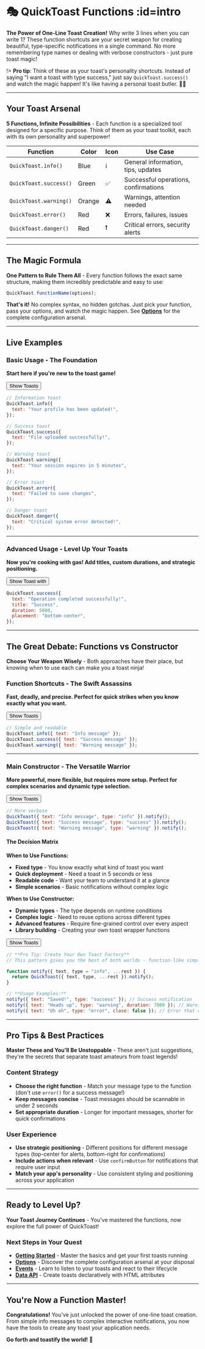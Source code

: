 # 🎭 QuickToast Functions :id=intro

**The Power of One-Line Toast Creation!** Why write 3 lines when you can write 1? These function shortcuts are your secret weapon for creating beautiful, type-specific notifications in a single command. No more remembering type names or dealing with verbose constructors - just pure toast magic!

<div class="blockquote-orange blockquote-wrapper">

!> **Pro tip**: Think of these as your toast's personality shortcuts. Instead of saying "I want a toast with type success," just say `QuickToast.success()` and watch the magic happen! It's like having a personal toast butler. 🎩✨

</div>

---

## Your Toast Arsenal

**5 Functions, Infinite Possibilities** - Each function is a specialized tool designed for a specific purpose. Think of them as your toast toolkit, each with its own personality and superpower!

| Function               | Color  | Icon | Use Case                             |
| ---------------------- | ------ | ---- | ------------------------------------ |
| `QuickToast.info()`    | Blue   | ℹ️   | General information, tips, updates   |
| `QuickToast.success()` | Green  | ✅   | Successful operations, confirmations |
| `QuickToast.warning()` | Orange | ⚠️   | Warnings, attention needed           |
| `QuickToast.error()`   | Red    | ❌   | Errors, failures, issues             |
| `QuickToast.danger()`  | Red    | ❗   | Critical errors, security alerts     |

---

## The Magic Formula

**One Pattern to Rule Them All** - Every function follows the exact same structure, making them incredibly predictable and easy to use:

```javascript
QuickToast.functionName(options);
```

**That's it!** No complex syntax, no hidden gotchas. Just pick your function, pass your options, and watch the magic happen. See **[Options](options.md)** for the complete configuration arsenal.

---

## Live Examples

### Basic Usage - The Foundation

**Start here if you're new to the toast game!**

<div class="code-wrapper">
  <div>
  <button data-quicktoast>Show Toasts</button>
  </div>

```javascript
// Information toast
QuickToast.info({
  text: "Your profile has been updated!",
});

// Success toast
QuickToast.success({
  text: "File uploaded successfully!",
});

// Warning toast
QuickToast.warning({
  text: "Your session expires in 5 minutes",
});

// Error toast
QuickToast.error({
  text: "Failed to save changes",
});

// Danger toast
QuickToast.danger({
  text: "Critical system error detected!",
});
```

</div>

---

### Advanced Usage - Level Up Your Toasts

**Now you're cooking with gas! Add titles, custom durations, and strategic positioning.**

<div class="code-wrapper">
  <div>
  <button data-quicktoast>Show Toast with</button>
  </div>

```javascript
QuickToast.success({
  text: "Operation completed successfully!",
  title: "Success",
  duration: 5000,
  placement: "bottom-center",
});
```

</div>

---

## The Great Debate: Functions vs Constructor

**Choose Your Weapon Wisely** - Both approaches have their place, but knowing when to use each can make you a toast ninja!

### Function Shortcuts - The Swift Assassins

**Fast, deadly, and precise. Perfect for quick strikes when you know exactly what you want.**

<div class="code-wrapper">
  <div>
  <button data-quicktoast>Show Toasts</button>
  </div>

```javascript
// Simple and readable
QuickToast.info({ text: "Info message" });
QuickToast.success({ text: "Success message" });
QuickToast.warning({ text: "Warning message" });
```

</div>

---

### Main Constructor - The Versatile Warrior

**More powerful, more flexible, but requires more setup. Perfect for complex scenarios and dynamic type selection.**

<div class="code-wrapper">
  <div>
  <button data-quicktoast>Show Toasts</button>
  </div>

```javascript
// More verbose
QuickToast({ text: "Info message", type: "info" }).notify();
QuickToast({ text: "Success message", type: "success" }).notify();
QuickToast({ text: "Warning message", type: "warning" }).notify();
```

</div>

#### The Decision Matrix

**When to Use Functions:**

- **Fixed type** - You know exactly what kind of toast you want
- **Quick deployment** - Need a toast in 5 seconds or less
- **Readable code** - Want your team to understand it at a glance
- **Simple scenarios** - Basic notifications without complex logic

**When to Use Constructor:**

- **Dynamic types** - The type depends on runtime conditions
- **Complex logic** - Need to reuse options across different types
- **Advanced features** - Require fine-grained control over every aspect
- **Library building** - Creating your own toast wrapper functions

<div class="code-wrapper">
  <div>
  <button data-quicktoast>Show Toasts</button>
  </div>

```javascript
// **Pro Tip: Create Your Own Toast Factory**
// This pattern gives you the best of both worlds - function-like simplicity with constructor flexibility

function notify({ text, type = "info", ...rest }) {
  return QuickToast({ text, type, ...rest }).notify();
}

// **Usage Examples:**
notify({ text: "Saved!", type: "success" }); // Success notification
notify({ text: "Heads up", type: "warning", duration: 7000 }); // Warning with custom duration
notify({ text: "Uh oh", type: "error", close: false }); // Error that can't be closed
```

</div>

---

## Pro Tips & Best Practices

**Master These and You'll Be Unstoppable** - These aren't just suggestions, they're the secrets that separate toast amateurs from toast legends!

### Content Strategy

- **Choose the right function** - Match your message type to the function (don't use `error()` for a success message!)
- **Keep messages concise** - Toast messages should be scannable in under 2 seconds
- **Set appropriate duration** - Longer for important messages, shorter for quick confirmations

### User Experience

- **Use strategic positioning** - Different positions for different message types (top-center for alerts, bottom-right for confirmations)
- **Include actions when relevant** - Use `confirmButton` for notifications that require user input
- **Match your app's personality** - Use consistent styling and positioning across your application

---

## Ready to Level Up?

**Your Toast Journey Continues** - You've mastered the functions, now explore the full power of QuickToast!

### Next Steps in Your Quest

- **[Getting Started](getting-started.md)** - Master the basics and get your first toasts running
- **[Options](options.md)** - Discover the complete configuration arsenal at your disposal
- **[Events](events.md)** - Learn to listen to your toasts and react to their lifecycle
- **[Data API](data-api.md)** - Create toasts declaratively with HTML attributes

---

## You're Now a Function Master!

**Congratulations!** You've just unlocked the power of one-line toast creation. From simple info messages to complex interactive notifications, you now have the tools to create any toast your application needs.

**Go forth and toastify the world!** 🚀

